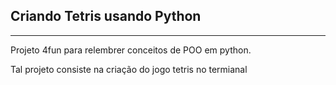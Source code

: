 ## Criando Tetris usando Python


---


Projeto 4fun para relembrer conceitos de POO em python.

Tal projeto consiste na criação do jogo tetris no termianal 

